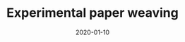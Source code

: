 ---
title: "Experimental paper weaving"
layout: layouts/base.njk
eleventyNavigation:
  key: "Experimental paper weaving"
  order: 10
  parent: Archive
date: 2020-01-10
---